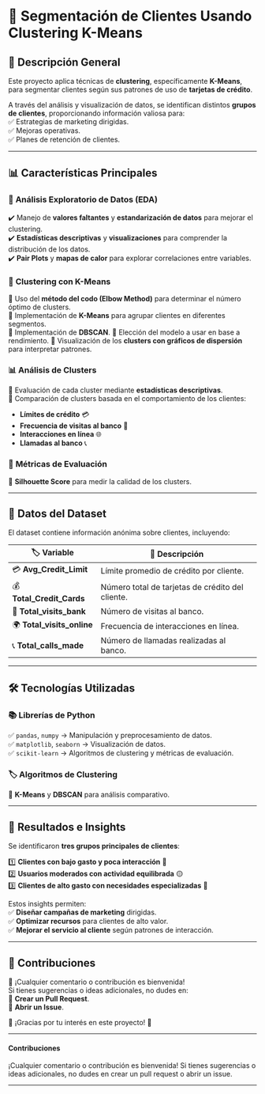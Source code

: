 # 🚀 **Segmentación de Clientes Usando Clustering K-Means**  

## 📌 **Descripción General**  
Este proyecto aplica técnicas de **clustering**, específicamente **K-Means**, para segmentar clientes según sus patrones de uso de **tarjetas de crédito**.  

A través del análisis y visualización de datos, se identifican distintos **grupos de clientes**, proporcionando información valiosa para:  
✅ Estrategias de marketing dirigidas.  
✅ Mejoras operativas.  
✅ Planes de retención de clientes.  

---

## 📊 **Características Principales**  

### 🔎 **Análisis Exploratorio de Datos (EDA)**  
✔️ Manejo de **valores faltantes** y **estandarización de datos** para mejorar el clustering.  
✔️ **Estadísticas descriptivas** y **visualizaciones** para comprender la distribución de los datos.  
✔️ **Pair Plots** y **mapas de calor** para explorar correlaciones entre variables.  

### 🎯 **Clustering con K-Means**  
🔹 Uso del **método del codo (Elbow Method)** para determinar el número óptimo de clusters.  
🔹 Implementación de **K-Means** para agrupar clientes en diferentes segmentos.  
🔹 Implementación de **DBSCAN**.
🔹 Elección del modelo a usar en base a rendimiento.
🔹 Visualización de los **clusters con gráficos de dispersión** para interpretar patrones.  

### 📊 **Análisis de Clusters**  
📌 Evaluación de cada cluster mediante **estadísticas descriptivas**.  
📌 Comparación de clusters basada en el comportamiento de los clientes:  
   - **Límites de crédito** 💳  
   - **Frecuencia de visitas al banco** 🏦  
   - **Interacciones en línea** 🌐  
   - **Llamadas al banco** 📞  

### 📏 **Métricas de Evaluación**  
📌 **Silhouette Score** para medir la calidad de los clusters.   

---

## 📂 **Datos del Dataset**  
El dataset contiene información anónima sobre clientes, incluyendo:  

| 🏷 **Variable**            | 📌 **Descripción** |
|-------------------------|----------------|
| 💳 **Avg_Credit_Limit** | Límite promedio de crédito por cliente. |
| 💰 **Total_Credit_Cards** | Número total de tarjetas de crédito del cliente. |
| 🏦 **Total_visits_bank** | Número de visitas al banco. |
| 🌍 **Total_visits_online** | Frecuencia de interacciones en línea. |
| 📞 **Total_calls_made** | Número de llamadas realizadas al banco. |

---

## 🛠 **Tecnologías Utilizadas**  

### 📚 **Librerías de Python**  
✅ `pandas`, `numpy` → Manipulación y preprocesamiento de datos.  
✅ `matplotlib`, `seaborn` → Visualización de datos.  
✅ `scikit-learn` → Algoritmos de clustering y métricas de evaluación.  

### 🏷 **Algoritmos de Clustering**  
🔹 **K-Means** y **DBSCAN** para análisis comparativo.  

---

## 🎯 **Resultados e Insights**  

Se identificaron **tres grupos principales de clientes**:  

1️⃣ **Clientes con bajo gasto y poca interacción** 🔵  
2️⃣ **Usuarios moderados con actividad equilibrada** 🟡  
3️⃣ **Clientes de alto gasto con necesidades especializadas** 🔴  

Estos insights permiten:  
✅ **Diseñar campañas de marketing** dirigidas.  
✅ **Optimizar recursos** para clientes de alto valor.  
✅ **Mejorar el servicio al cliente** según patrones de interacción.  

---

## 🤝 **Contribuciones**  

📢 ¡Cualquier comentario o contribución es bienvenida!  
Si tienes sugerencias o ideas adicionales, no dudes en:  
📌 **Crear un Pull Request**.  
📌 **Abrir un Issue**.  

🙌 ¡Gracias por tu interés en este proyecto! 🚀  

---

#### **Contribuciones**  
¡Cualquier comentario o contribución es bienvenida! Si tienes sugerencias o ideas adicionales, no dudes en crear un pull request o abrir un issue.  

---

